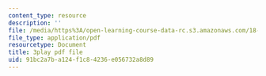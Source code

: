 ```yaml
---
content_type: resource
description: ''
file: /media/https%3A/open-learning-course-data-rc.s3.amazonaws.com/18-06sc-linear-algebra-fall-2011/91bc2a7ba124f1c84236e056732a8d89_vF7eyJ2g3kU.pdf
file_type: application/pdf
resourcetype: Document
title: 3play pdf file
uid: 91bc2a7b-a124-f1c8-4236-e056732a8d89
---
```

